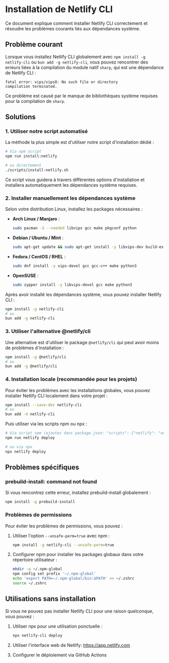 # Installation de Netlify CLI

Ce document explique comment installer Netlify CLI correctement et résoudre les problèmes courants liés aux dépendances système.

## Problème courant

Lorsque vous installez Netlify CLI globalement avec `npm install -g netlify-cli` ou `bun add -g netlify-cli`, vous pouvez rencontrer des erreurs liées à la compilation du module natif `sharp`, qui est une dépendance de Netlify CLI :

```
fatal error: vips/vips8: No such file or directory
compilation terminated.
```

Ce problème est causé par le manque de bibliothèques système requises pour la compilation de `sharp`.

## Solutions

### 1. Utiliser notre script automatisé

La méthode la plus simple est d'utiliser notre script d'installation dédié :

```bash
# Via npm script
npm run install:netlify

# ou directement
./scripts/install-netlify.sh
```

Ce script vous guidera à travers différentes options d'installation et installera automatiquement les dépendances système requises.

### 2. Installer manuellement les dépendances système

Selon votre distribution Linux, installez les packages nécessaires :

- **Arch Linux / Manjaro** :

  ```bash
  sudo pacman -S --needed libvips gcc make pkgconf python
  ```

- **Debian / Ubuntu / Mint** :

  ```bash
  sudo apt-get update && sudo apt-get install -y libvips-dev build-essential python3
  ```

- **Fedora / CentOS / RHEL** :

  ```bash
  sudo dnf install -y vips-devel gcc gcc-c++ make python3
  ```

- **OpenSUSE** :
  ```bash
  sudo zypper install -y libvips-devel gcc make python3
  ```

Après avoir installé les dépendances système, vous pouvez installer Netlify CLI :

```bash
npm install -g netlify-cli
# ou
bun add -g netlify-cli
```

### 3. Utiliser l'alternative @netlify/cli

Une alternative est d'utiliser le package `@netlify/cli` qui peut avoir moins de problèmes d'installation :

```bash
npm install -g @netlify/cli
# ou
bun add -g @netlify/cli
```

### 4. Installation locale (recommandée pour les projets)

Pour éviter les problèmes avec les installations globales, vous pouvez installer Netlify CLI localement dans votre projet :

```bash
npm install --save-dev netlify-cli
# ou
bun add -d netlify-cli
```

Puis utiliser via les scripts npm ou npx :

```bash
# Via script npm (ajoutez dans package.json: "scripts": {"netlify": "netlify"})
npm run netlify deploy

# ou via npx
npx netlify deploy
```

## Problèmes spécifiques

### prebuild-install: command not found

Si vous rencontrez cette erreur, installez prebuild-install globalement :

```bash
npm install -g prebuild-install
```

### Problèmes de permissions

Pour éviter les problèmes de permissions, vous pouvez :

1. Utiliser l'option `--unsafe-perm=true` avec npm :

   ```bash
   npm install -g netlify-cli --unsafe-perm=true
   ```

2. Configurer npm pour installer les packages globaux dans votre répertoire utilisateur :
   ```bash
   mkdir -p ~/.npm-global
   npm config set prefix '~/.npm-global'
   echo 'export PATH=~/.npm-global/bin:$PATH' >> ~/.zshrc
   source ~/.zshrc
   ```

## Utilisations sans installation

Si vous ne pouvez pas installer Netlify CLI pour une raison quelconque, vous pouvez :

1. Utiliser npx pour une utilisation ponctuelle :

   ```bash
   npx netlify-cli deploy
   ```

2. Utiliser l'interface web de Netlify: https://app.netlify.com

3. Configurer le déploiement via GitHub Actions
